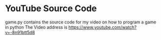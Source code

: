 # YouTube Source Code

game.py contains the source code for my video on how to program a game in python
The Video address is
https://www.youtube.com/watch?v=-8n91btt5d8
